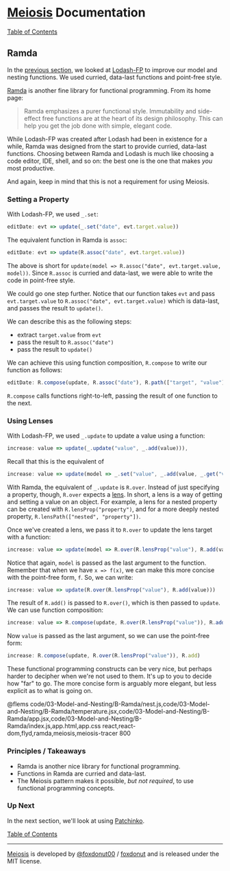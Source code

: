 # [Meiosis](http://meiosis.js.org) Documentation

[Table of Contents](toc.html)

## Ramda

In the [previous section](03-Model-and-Nesting-A-Lodash-FP.html), we looked at
[Lodash-FP](https://github.com/lodash/lodash/docs/FP-Guide) to improve our model and nesting
functions. We used curried, data-last functions and point-free style.

[Ramda](http://ramdajs.com) is another fine library for functional programming. From its home
page:

> Ramda emphasizes a purer functional style. Immutability and side-effect free functions are at the
> heart of its design philosophy. This can help you get the job done with simple, elegant code.

While Lodash-FP was created after Lodash had been in existence for a while, Ramda was designed from
the start to provide curried, data-last functions. Choosing between Ramda and Lodash is much like
choosing a code editor, IDE, shell, and so on: the best one is the one that makes _you_ most
productive.

And again, keep in mind that this is not a requirement for using Meiosis.

### Setting a Property

With Lodash-FP, we used `_.set`:

```javascript
editDate: evt => update(_.set("date", evt.target.value))
```

The equivalent function in Ramda is `assoc`:

```javascript
editDate: evt => update(R.assoc("date", evt.target.value))
```

The above is short for `update(model => R.assoc("date", evt.target.value, model))`.
Since `R.assoc` is curried and data-last, we were able to write the code in point-free style.

We could go one step further. Notice that our function takes `evt` and pass `evt.target.value` to
`R.assoc("date", evt.target.value)` which is data-last, and passes the result to `update()`.

We can describe this as the following steps:

- extract `target.value` from `evt`
- pass the result to `R.assoc("date")`
- pass the result to `update()`

We can achieve this using function composition, `R.compose` to write our function as follows:

```javascript
editDate: R.compose(update, R.assoc("date"), R.path(["target", "value"]))
```

`R.compose` calls functions right-to-left, passing the result of one function to the next.

### Using Lenses

With Lodash-FP, we used `_.update` to update a value using a function:

```javascript
increase: value => update(_.update("value", _.add(value))),
```

Recall that this is the equivalent of

```javascript
increase: value => update(model => _.set("value", _.add(value, _.get("value", model)), model))
```

With Ramda, the equivalent of `_.update` is `R.over`. Instead of just specifying a property,
though, `R.over` expects a [lens](http://ramdajs.com/docs/#lens). In short, a lens is a way of
getting and setting a value on an object. For example, a lens for a nested property can be
created with `R.lensProp("property")`, and for a more deeply nested property,
`R.lensPath(["nested", "property"])`.

Once we've created a lens, we pass it to `R.over` to update the lens target with a function:

```javascript
increase: value => update(model => R.over(R.lensProp("value"), R.add(value), model))
```

Notice that again, `model` is passed as the last argument to the function. Remember that when
we have `x => f(x)`, we can make this more concise with the point-free form, `f`. So, we
can write:

```javascript
increase: value => update(R.over(R.lensProp("value"), R.add(value)))
```

The result of `R.add()` is passed to `R.over()`, which is then passed to `update`. We can
use function composition:

```javascript
increase: value => R.compose(update, R.over(R.lensProp("value")), R.add(value))
```

Now `value` is passed as the last argument, so we can use the point-free form:

```javascript
increase: R.compose(update, R.over(R.lensProp("value")), R.add)
```

These functional programming constructs can be very nice, but perhaps harder to decipher when
we're not used to them. It's up to you to decide how "far" to go. The more concise form is
arguably more elegant, but less explicit as to what is going on.

@flems code/03-Model-and-Nesting/B-Ramda/nest.js,code/03-Model-and-Nesting/B-Ramda/temperature.jsx,code/03-Model-and-Nesting/B-Ramda/app.jsx,code/03-Model-and-Nesting/B-Ramda/index.js,app.html,app.css react,react-dom,flyd,ramda,meiosis,meiosis-tracer 800

### Principles / Takeaways

- Ramda is another nice library for functional programming.
- Functions in Ramda are curried and data-last.
- The Meiosis pattern makes it possible, _but not required_, to use functional programming
concepts.

### Up Next

In the next section, we'll look at using [Patchinko](03-Model-and-Nesting-C-Patchinko.html).

[Table of Contents](toc.html)

-----

[Meiosis](http://meiosis.js.org) is developed by [@foxdonut00](http://twitter.com/foxdonut00) / [foxdonut](https://github.com/foxdonut) and is released under the MIT license.
